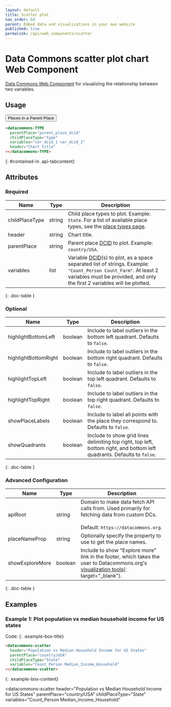 ```yaml
---
layout: default
title: Scatter plot
nav_order: 68
parent: Embed data and visualizations in your own website
published: true
permalink: /api/web_components/scatter
---
```


# Data Commons scatter plot chart Web Component

[Data Commons Web Component](/api/web_components/) for visualizing the relationship
between two variables.

## Usage

<div class="api-tab">
  <button id="get-button" class="api-tablink" onclick="openTab(event, 'contained-in')">
    Places in a Parent Place
  </button>
</div>

```html
<datacommons-TYPE
  parentPlace="parent_place_dcid"
  childPlaceType="type"
  variables="var_dcid_1 var_dcid_2"
  header="Chart title"
></datacommons-TYPE>
```
{: #contained-in .api-tabcontent}

<script src="/assets/js/syntax_highlighting.js"></script>
<script src="/assets/js/api-doc-tabs.js"></script>

## Attributes

### Required

| Name           | Type   | Description                                                                                                                                                                                                         |
| -------------- | ------ | ------------------------------------------------------------------------------------------------------------------------------------------------------------------------------------------------------------------- |
| childPlaceType | string | Child place types to plot. Example: `State`. For a list of available place types, see the [place types page](/place_types.html).                                                                                                                                                                        |
| header         | string | Chart title.                                                                                                                                                                                                        |
| parentPlace    | string | Parent place [DCID](/glossary.html#dcid) to plot. Example: `country/USA`.                                                                                                                                           |
| variables      | list   | Variable [DCID](/glossary.html#dcid)(s) to plot, as a space separated list of strings. Example: `"Count_Person Count_Farm"`. At least 2 variables must be provided, and only the first 2 variables will be plotted. |
{: .doc-table }

### Optional

| Name                 | Type    | Description                                                                                                              |
| -------------------- | ------- | ------------------------------------------------------------------------------------------------------------------------ |
| highlightBottomLeft  | boolean | Include to label outliers in the bottom left quadrant. Defaults to `false`.                                              |
| highlightBottomRight | boolean | Include to label outliers in the bottom right quadrant. Defaults to `false`.                                             |
| highlightTopLeft     | boolean | Include to label outliers in the top left quadrant. Defaults to `false`.                                                 |
| highlightTopRight    | boolean | Include to label outliers in the top right quadrant. Defaults to `false`.                                                |
| showPlaceLabels      | boolean | Include to label all points with the place they correspond to.  Defaults to `false`.                                     |
| showQuadrants        | boolean | Include to show grid lines delimiting top right, top left, bottom right, and bottom left quadrants. Defaults to `false`. |
{: .doc-table }

### Advanced Configuration

| Name            | Type    | Description                                                                                                                                                      |
| --------------- | ------- | ---------------------------------------------------------------------------------------------------------------------------------------------------------------- |
| apiRoot         | string  | Domain to make data fetch API calls from. Used primarily for fetching data from custom DCs.<br /><br />Default: `https://datacommons.org`.                       |
| placeNameProp   | string  | Optionally specify the property to use to get the place names.                                                                                                   |
| showExploreMore | boolean | Include to show "Explore more" link in the footer, which takes the user to Datacommons.org's [visualization tools](https://datacommons.org/tools/visualization){: target="_blank"}. |
{: .doc-table }

## Examples

### Example 1: Plot population vs median household income for US states

Code:
{: .example-box-title}
```html
<datacommons-scatter
  header="Population vs Median Household Income for US States"
  parentPlace="country/USA"
  childPlaceType="State"
  variables="Count_Person Median_Income_Household"
></datacommons-scatter>
```
{: .example-box-content}

<datacommons-scatter
  header="Population vs Median Household Income for US States"
  parentPlace="country/USA"
  childPlaceType="State"
  variables="Count_Person Median_Income_Household"
></datacommons-scatter>
